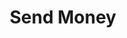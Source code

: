 ---
title: Send Money
excerpt: >-
  Send money to any user.


  The web version additionally has a **redirect** parameter (After payment,
  there will be a redirect to the specified link).
api:
  file: lolzteam-public-api-market.json
  operationId: Balance.Payments.Send
deprecated: false
hidden: false
metadata:
  title: ''
  description: ''
  robots: index
next:
  description: ''
---